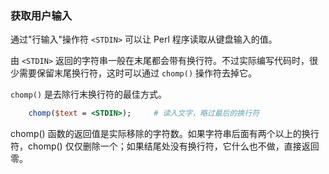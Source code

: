 

### 获取用户输入

通过"行输入"操作符 `<STDIN>` 可以让 Perl 程序读取从键盘输入的值。

由 `<STDIN>` 返回的字符串一般在末尾都会带有换行符。不过实际编写代码时，很少需要保留末尾换行符，这时可以通过 `chomp()` 操作符去掉它。

`chomp()` 是去除行末换行符的最佳方式。
```pl
    chomp($text = <STDIN>);     # 读入文字，略过最后的换行符
```

chomp() 函数的返回值是实际移除的字符数。如果字符串后面有两个以上的换行符，chomp() 仅仅删除一个；如果结尾处没有换行符，它什么也不做，直接返回零。